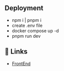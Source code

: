 ## Deployment

- npm i | pnpm i
- create .env file
- docker compose up -d
- pnpm run dev

## 🔗 Links
- [FrontEnd](https://github.com/isakiDev/react-calendar-ts)
